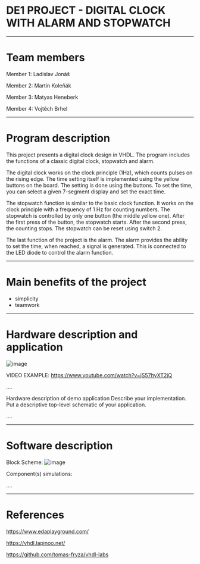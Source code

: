 # DE1 PROJECT - DIGITAL CLOCK WITH ALARM AND STOPWATCH
________________________________________________
# Team members

Member 1: Ladislav Jonáš

Member 2: Martin Koleňák

Member 3: Matyas Heneberk

Member 4: Vojtěch Brhel
________________________________________________

# Program description

This project presents a digital clock design in VHDL. The program includes the functions of a classic digital clock, stopwatch and alarm. 

The digital clock works on the clock principle (1Hz), which counts pulses on the rising edge. The time setting itself is implemented using the yellow buttons on the board. The setting is done using the buttons. To set the time, you can select a given 7-segment display and set the exact time.

The stopwatch function is similar to the basic clock function. It works on the clock principle with a frequency of 1 Hz for counting numbers. The stopwatch is controlled by only one button (the middle yellow one). After the first press of the button, the stopwatch starts. After the second press, the counting stops. The stopwatch can be reset using switch 2.

The last function of the project is the alarm. The alarm provides the ability to set the time, when reached, a signal is generated. This is connected to the LED diode to control the alarm function.
  
________________________________________________

# Main benefits of the project

- simplicity
- teamwork

________________________________________________


# Hardware description and application


![image](https://github.com/user-attachments/assets/401f521a-6167-409a-97fc-6b2983f5d2f4)


VIDEO EXAMPLE:
https://www.youtube.com/watch?v=jS57hyXT2jQ

....

Hardware description of demo application
Describe your implementation. Put a descriptive top-level schematic of your application.

....

________________________________________________

# Software description

Block Scheme:
![image](https://github.com/user-attachments/assets/eb087970-55d7-4c71-9f35-b385362d16a3)

Component(s) simulations:

....
________________________________________________

# References


https://www.edaplayground.com/

https://vhdl.lapinoo.net/

https://github.com/tomas-fryza/vhdl-labs









